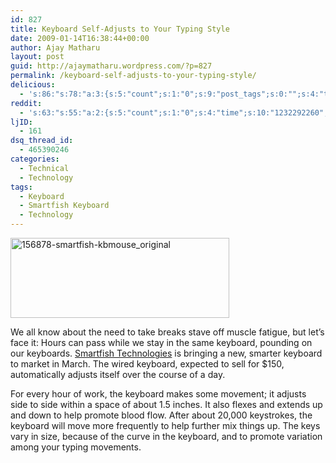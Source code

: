 ```yaml
---
id: 827
title: Keyboard Self-Adjusts to Your Typing Style
date: 2009-01-14T16:38:44+00:00
author: Ajay Matharu
layout: post
guid: http://ajaymatharu.wordpress.com/?p=827
permalink: /keyboard-self-adjusts-to-your-typing-style/
delicious:
  - 's:86:"s:78:"a:3:{s:5:"count";s:1:"0";s:9:"post_tags";s:0:"";s:4:"time";s:10:"1232292260";}";";'
reddit:
  - 's:63:"s:55:"a:2:{s:5:"count";s:1:"0";s:4:"time";s:10:"1232292260";}";";'
ljID:
  - 161
dsq_thread_id:
  - 465390246
categories:
  - Technical
  - Technology
tags:
  - Keyboard
  - Smartfish Keyboard
  - Technology
---
```

<img class="aligncenter size-full wp-image-826" title="156878-smartfish-kbmouse_original" src="http://ajaymatharu.files.wordpress.com/2009/01/156878-smartfish-kbmouse_original.jpg" alt="156878-smartfish-kbmouse_original" width="350" height="128" />

We all know about the need to take breaks stave off muscle fatigue, but let&#8217;s face it: Hours can pass while we stay in the same keyboard, pounding on our keyboards. <a href="http://www.smartfishtechnologies.com/" target="_blank">Smartfish Technologies</a> is bringing a new, smarter keyboard to market in March. The wired keyboard, expected to sell for $150, automatically adjusts itself over the course of a day.

For every hour of work, the keyboard makes some movement; it adjusts side to side within a space of about 1.5 inches. It also flexes and extends up and down to help promote blood flow. After about 20,000 keystrokes, the keyboard will move more frequently to help further mix things up. The keys vary in size, because of the curve in the keyboard, and to promote variation among your typing movements.
